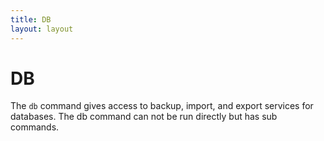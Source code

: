 ```yaml
---
title: DB
layout: layout
---
```


# DB

The `db` command gives access to backup, import, and export services for databases. The db command can not be run directly but has sub commands.
